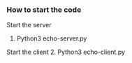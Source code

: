### How to start the code 
Start the server 
1. Python3 echo-server.py

Start the client 
2. Python3 echo-client.py
